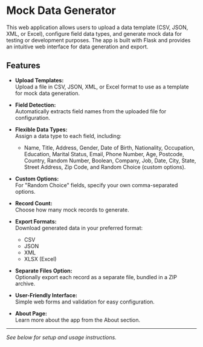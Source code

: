 # Mock Data Generator

This web application allows users to upload a data template (CSV, JSON, XML, or Excel), configure field data types, and generate mock data for testing or development purposes. The app is built with Flask and provides an intuitive web interface for data generation and export.

## Features

- **Upload Templates:**  
  Upload a file in CSV, JSON, XML, or Excel format to use as a template for mock data generation.

- **Field Detection:**  
  Automatically extracts field names from the uploaded file for configuration.

- **Flexible Data Types:**  
  Assign a data type to each field, including:

  - Name, Title, Address, Gender, Date of Birth, Nationality, Occupation, Education, Marital Status, Email, Phone Number, Age, Postcode, Country, Random Number, Boolean, Company, Job, Date, City, State, Street Address, Zip Code, and Random Choice (custom options).

- **Custom Options:**  
  For "Random Choice" fields, specify your own comma-separated options.

- **Record Count:**  
  Choose how many mock records to generate.

- **Export Formats:**  
  Download generated data in your preferred format:

  - CSV
  - JSON
  - XML
  - XLSX (Excel)

- **Separate Files Option:**  
  Optionally export each record as a separate file, bundled in a ZIP archive.

- **User-Friendly Interface:**  
  Simple web forms and validation for easy configuration.

- **About Page:**  
  Learn more about the app from the About section.

---

_See below for setup and usage instructions._
